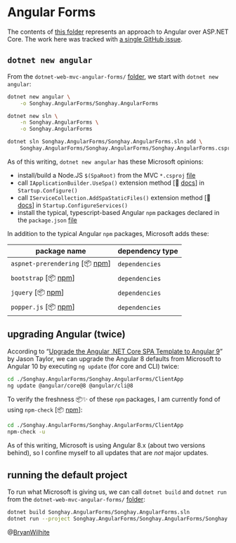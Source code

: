 # Angular Forms

The contents of [this folder](../dotnet-web-mvc-angular-forms) represents an approach to Angular over ASP.NET Core. The work here was tracked with [a single GitHub issue](https://github.com/BryanWilhite/dotnet-core/issues/20).

## `dotnet new angular`

From the `dotnet-web-mvc-angular-forms/` [folder](../dotnet-web-mvc-angular-forms), we start with `dotnet new angular`:

```bash
dotnet new angular \
    -o Songhay.AngularForms/Songhay.AngularForms

dotnet new sln \
    -n Songhay.AngularForms \
    -o Songhay.AngularForms

dotnet sln Songhay.AngularForms/Songhay.AngularForms.sln add \
    Songhay.AngularForms/Songhay.AngularForms/Songhay.AngularForms.csproj
```

As of this writing, `dotnet new angular` has these Microsoft opinions:

- install/build a Node.JS `$(SpaRoot)` from the MVC  `*.csproj` [file](./Songhay.AngularForms/Songhay.AngularForms/Songhay.AngularForms.csproj)
- call `IApplicationBuilder.UseSpa()` extension method [📖 [docs](https://docs.microsoft.com/en-us/dotnet/api/microsoft.aspnetcore.builder.spaapplicationbuilderextensions.usespa?view=aspnetcore-3.0)] in `Startup.Configure()`
- call `IServiceCollection.AddSpaStaticFiles()` extension method [📖 [docs](https://docs.microsoft.com/en-us/dotnet/api/microsoft.extensions.dependencyinjection.spastaticfilesextensions.addspastaticfiles?view=aspnetcore-3.0)] in `Startup.ConfigureServices()`
- install the typical, typescript-based Angular `npm` packages declared in the `package.json` [file](./Songhay.AngularForms/Songhay.AngularForms/ClientApp/package.json)

In addition to the typical Angular `npm` packages, Microsoft adds these:

| package name | dependency type
| -| -|
| `aspnet-prerendering` [📦 [npm](https://www.npmjs.com/package/aspnet-prerendering)] | `dependencies`
| `bootstrap` [📦 [npm](https://www.npmjs.com/package/bootstrap)] | `dependencies`
| `jquery` [📦 [npm](https://www.npmjs.com/package/jquery)] | `dependencies`
| `popper.js` [📦 [npm](https://www.npmjs.com/package/@skyscanner/popper.js)] | `dependencies`

## upgrading Angular (twice)

According to “[Upgrade the Angular .NET Core SPA Template to Angular 9](https://jasontaylor.dev/asp-net-core-angular-9-upgrade/)” by Jason Taylor, we can upgrade the Angular 8 defaults from Microsoft to Angular 10 by executing `ng update` (for core and CLI) twice:

```bash
cd ./Songhay.AngularForms/Songhay.AngularForms/ClientApp
ng update @angular/core@8 @angular/cli@8
```

To verify the freshness 📦✨ of these `npm` packages, I am currently fond of using `npm-check` [📦 [npm](https://www.npmjs.com/package/npm-check)]:

```bash
cd ./Songhay.AngularForms/Songhay.AngularForms/ClientApp
npm-check -u
```

As of this writing, Microsoft is using Angular 8.x (about two versions behind), so I confine myself to all updates that are _not_ major updates.

## running the default project

To run what Microsoft is giving us, we can call `dotnet build` and `dotnet run` from the `dotnet-web-mvc-angular-forms/` [folder](../dotnet-web-mvc-angular-forms):

```bash
dotnet build Songhay.AngularForms/Songhay.AngularForms.sln
dotnet run --project Songhay.AngularForms/Songhay.AngularForms/Songhay.AngularForms.csproj
```

@[BryanWilhite](https://twitter.com/BryanWilhite)
